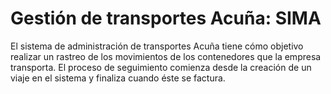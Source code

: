 Gestión de transportes Acuña: SIMA
===================


<i class="icon-cog"></i> El sistema de administración de transportes Acuña tiene cómo objetivo realizar un rastreo de los movimientos de los contenedores que la empresa transporta. El proceso de seguimiento comienza desde la creación de un viaje en el sistema y finaliza cuando éste se factura.
